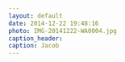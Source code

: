 ```yaml
---
layout: default
date: 2014-12-22 19:48:16
photo: IMG-20141222-WA0004.jpg
caption_header:  
caption: Jacob
---
```

